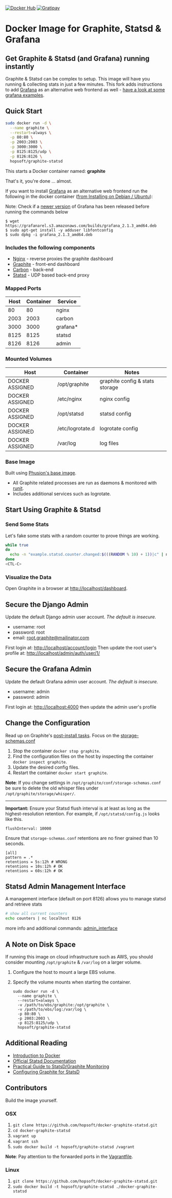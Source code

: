 [![Docker Hub](http://img.shields.io/badge/docker-hub-brightgreen.svg?style=flat)](https://registry.hub.docker.com/u/hopsoft/graphite-statsd/)
[![Gratipay](http://img.shields.io/badge/gratipay-contribute-009bef.svg?style=flat)](https://gratipay.com/hopsoft/)

# Docker Image for Graphite, Statsd & Grafana

## Get Graphite & Statsd (and Grafana) running instantly

Graphite & Statsd can be complex to setup.
This image will have you running & collecting stats in just a few minutes.
This fork adds instructions to add [Grafana](http://grafana.org/) as an alternative web frontend as well - [have a look at some grafana examples](http://play.grafana.org/).

## Quick Start

```sh
sudo docker run -d \
  --name graphite \
  --restart=always \
  -p 80:80 \
  -p 2003:2003 \
  -p 3000:3000 \
  -p 8125:8125/udp \
  -p 8126:8126 \
  hopsoft/graphite-statsd
```

This starts a Docker container named: **graphite**

That's it, you're done ... almost.

If you want to install [Grafana](http://grafana.org/) as an alternative web frontend run the following in the docker container ([from Installing on Debian / Ubuntu](http://docs.grafana.org/installation/debian/)):

Note: Check if a [newer version](http://grafana.org/download/) of Grafana has been released before running the commands below
```
$ wget https://grafanarel.s3.amazonaws.com/builds/grafana_2.1.3_amd64.deb
$ sudo apt-get install -y adduser libfontconfig
$ sudo dpkg -i grafana_2.1.3_amd64.deb
```

### Includes the following components

* [Nginx](http://nginx.org/) - reverse proxies the graphite dashboard
* [Graphite](http://graphite.readthedocs.org/en/latest/) - front-end dashboard
* [Carbon](http://graphite.readthedocs.org/en/latest/carbon-daemons.html) - back-end
* [Statsd](https://github.com/etsy/statsd/wiki) - UDP based back-end proxy

### Mapped Ports

| Host | Container | Service  |
| ---- | --------- | -------- |
|   80 |        80 | nginx    |
| 2003 |      2003 | carbon   |
| 3000 |      3000 | grafana* |
| 8125 |      8125 | statsd   |
| 8126 |      8126 | admin    |

### Mounted Volumes

| Host              | Container                  | Notes                           |
| ----------------- | -------------------------- | ------------------------------- |
| DOCKER ASSIGNED   | /opt/graphite              | graphite config & stats storage |
| DOCKER ASSIGNED   | /etc/nginx                 | nginx config                    |
| DOCKER ASSIGNED   | /opt/statsd                | statsd config                   |
| DOCKER ASSIGNED   | /etc/logrotate.d           | logrotate config                |
| DOCKER ASSIGNED   | /var/log                   | log files                       |

### Base Image

Built using [Phusion's base image](https://github.com/phusion/baseimage-docker).

* All Graphite related processes are run as daemons & monitored with [runit](http://smarden.org/runit/).
* Includes additional services such as logrotate.

## Start Using Graphite & Statsd

### Send Some Stats

Let's fake some stats with a random counter to prove things are working.

```sh
while true
do
  echo -n "example.statsd.counter.changed:$(((RANDOM % 10) + 1))|c" | nc -w 1 -u localhost 8125
done
<CTL-C>
```

### Visualize the Data

Open Graphite in a browser at [http://localhost/dashboard](http://localhost/dashboard).

## Secure the Django Admin

Update the default Django admin user account. _The default is insecure._

  * username: root
  * password: root
  * email: root.graphite@mailinator.com

First login at: [http://localhost/account/login](http://localhost/account/login)
Then update the root user's profile at: [http://localhost/admin/auth/user/1/](http://localhost/admin/auth/user/1/)

## Secure the Grafana Admin

Update the default Grafana admin user account. _The default is insecure._

  * username: admin
  * password: admin

First login at: [http://localhost:4000](http://localhost:4000) then update the admin user's profile


## Change the Configuration

Read up on Graphite's [post-install tasks](https://graphite.readthedocs.org/en/latest/install.html#post-install-tasks).
Focus on the [storage-schemas.conf](https://graphite.readthedocs.org/en/latest/config-carbon.html#storage-schemas-conf)

1. Stop the container `docker stop graphite`.
1. Find the configuration files on the host by inspecting the container `docker inspect graphite`.
1. Update the desired config files.
1. Restart the container `docker start graphite`.

**Note**: If you change settings in `/opt/graphite/conf/storage-schemas.conf`
be sure to delete the old whisper files under `/opt/graphite/storage/whisper/`.

---

**Important:** Ensure your Statsd flush interval is at least as long as the highest-resolution retention.
For example, if `/opt/statsd/config.js` looks like this.

```
flushInterval: 10000
```

Ensure that `storage-schemas.conf` retentions are no finer grained than 10 seconds.

```
[all]
pattern = .*
retentions = 5s:12h # WRONG
retentions = 10s:12h # OK
retentions = 60s:12h # OK
```

## Statsd Admin Management Interface

A management interface (default on port 8126) allows you to manage statsd and retrieve stats 

```sh
# show all current counters
echo counters | nc localhost 8126
```

more info and additional commands: [admin_interface](https://github.com/etsy/statsd/blob/master/docs/admin_interface.md) 

## A Note on Disk Space

If running this image on cloud infrastructure such as AWS,
you should consider mounting `/opt/graphite` & `/var/log` on a larger volume.

1. Configure the host to mount a large EBS volume.
1. Specify the volume mounts when starting the container.

    ```
    sudo docker run -d \
      --name graphite \
      --restart=always \
      -v /path/to/ebs/graphite:/opt/graphite \
      -v /path/to/ebs/log:/var/log \
      -p 80:80 \
      -p 2003:2003 \
      -p 8125:8125/udp \
      hopsoft/graphite-statsd
    ```

## Additional Reading

* [Introduction to Docker](http://docs.docker.io/#introduction)
* [Official Statsd Documentation](https://github.com/etsy/statsd/)
* [Practical Guide to StatsD/Graphite Monitoring](http://matt.aimonetti.net/posts/2013/06/26/practical-guide-to-graphite-monitoring/)
* [Configuring Graphite for StatsD](https://github.com/etsy/statsd/blob/master/docs/graphite.md)

## Contributors

Build the image yourself.

### OSX

1. `git clone https://github.com/hopsoft/docker-graphite-statsd.git`
1. `cd docker-graphite-statsd`
1. `vagrant up`
1. `vagrant ssh`
1. `sudo docker build -t hopsoft/graphite-statsd /vagrant`

**Note**: Pay attention to the forwarded ports in the [Vagrantfile](https://github.com/hopsoft/docker-graphite-statsd/blob/master/Vagrantfile).

### Linux

1. `git clone https://github.com/hopsoft/docker-graphite-statsd.git`
1. `sudo docker build -t hopsoft/graphite-statsd ./docker-graphite-statsd`
